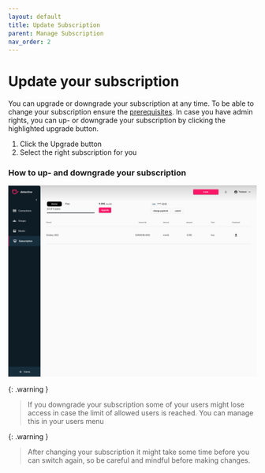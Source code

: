 ```yaml
---
layout: default
title: Update Subscription
parent: Manage Subscription
nav_order: 2
---
```


# Update your subscription
You can upgrade or downgrade your subscription at any time. To be able to change your
subscription ensure the [prerequisites](../subscription.html). In case you have admin rights, you can up- or downgrade your
subscription by clicking the highlighted upgrade button.

1. Click the Upgrade button
2. Select the right subscription for you

### How to up- and downgrade your subscription

![navigation](../assets/gifs/subscription/update_subscription.gif)


{: .warning }
> If you downgrade your subscription some of your users might lose access in case the limit of allowed users is reached. You can manage this in your users menu

{: .warning }
> After changing your subscription it might take some time before you can switch again, so be careful and mindful before making changes.




